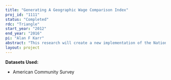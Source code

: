 ```yaml
---
title: "Generating A Geographic Wage Comparison Index"
proj_id: "1111"
status: "Completed"
rdc: "Triangle"
start_year: "2012"
end_year: "2016"
pi: "Alan F Karr"
abstract: "This research will create a new implementation of the National Center for Education Statistics (NCES) comparable wage index (CWI), based on confidential data from the 2005-2009 American Community Survey (ACS). The CWI is an annual measure of uncontrollable variation in wages across geographical regions, and has been published by NCES for the years 1997 through 2005. The base year CWI was originally created using 2000 Decennial Census long form Integrated Public Use Microdata Series data (IPUMS), and the CWI for the other years were created using data from the Bureau of Labor Statistics' (BLS) Occupational Expenditure Survey (OES). This project aims to produce a new CWI using restricted-access ACS data for the years 2005 forward, and to compare index estimates produced from these files to estimates computed using public use ACS microdata. In the process, the CWI methodology will be modified based on recommendations of a Technical Expert Panel convened on behalf of NCES. The project will benefit the ACS data by producing population estimates (the wage index) that allow a direct comparison with estimates produced using publicly available data. "
layout: project
---
```


**Datasets Used:**

  - American Community Survey 

